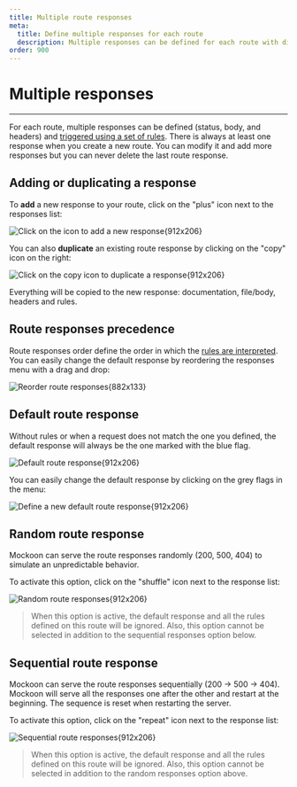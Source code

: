 ```yaml
---
title: Multiple route responses
meta:
  title: Define multiple responses for each route
  description: Multiple responses can be defined for each route with different body, headers and status. Learn how to create them and randomize them.
order: 900
---
```


# Multiple responses

---

For each route, multiple responses can be defined (status, body, and headers) and [triggered using a set of rules](docs:route-responses/dynamic-rules). There is always at least one response when you create a new route. You can modify it and add more responses but you can never delete the last route response.

## Adding or duplicating a response

To **add** a new response to your route, click on the "plus" icon next to the responses list:

![Click on the icon to add a new response{912x206}](/images/docs/v1.20.0/add-route-response.png)

You can also **duplicate** an existing route response by clicking on the "copy" icon on the right:

![Click on the copy icon to duplicate a response{912x206}](/images/docs/v1.20.0/duplicate-route-response.png)

Everything will be copied to the new response: documentation, file/body, headers and rules.

## Route responses precedence

Route responses order define the order in which the [rules are interpreted](docs:route-responses/dynamic-rules). You can easily change the default response by reordering the responses menu with a drag and drop:

![Reorder route responses{882x133}](/images/docs/v1.20.0/reorder-responses.gif)

## Default route response

Without rules or when a request does not match the one you defined, the default response will always be the one marked with the blue flag.

![Default route response{912x206}](/images/docs/v1.20.0/route-responses-default.png)

You can easily change the default response by clicking on the grey flags in the menu:

![Define a new default route response{912x206}](/images/docs/v1.20.0/change-route-responses-default.png)

## Random route response

Mockoon can serve the route responses randomly (200, 500, 404) to simulate an unpredictable behavior.

To activate this option, click on the "shuffle" icon next to the response list:

![Random route responses{912x206}](/images/docs/v1.20.0/random-route-responses.png)

> When this option is active, the default response and all the rules defined on this route will be ignored. Also, this option cannot be selected in addition to the sequential responses option below.

## Sequential route response

Mockoon can serve the route responses sequentially (200 → 500 → 404). Mockoon will serve all the responses one after the other and restart at the beginning. The sequence is reset when restarting the server.

To activate this option, click on the "repeat" icon next to the response list:

![Sequential route responses{912x206}](/images/docs/v1.20.0/sequential-route-responses.png)

> When this option is active, the default response and all the rules defined on this route will be ignored. Also, this option cannot be selected in addition to the random responses option above.
